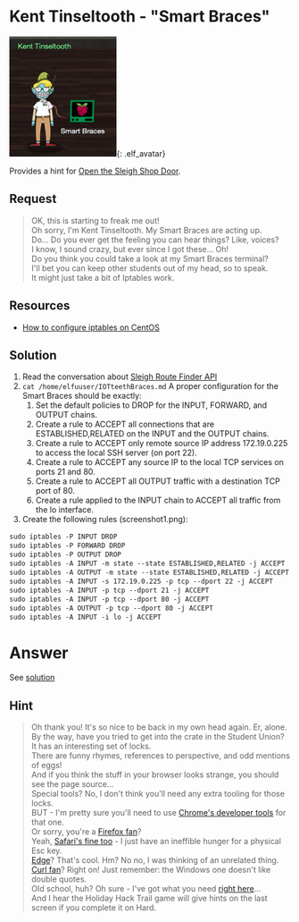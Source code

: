 # Kent Tinseltooth - "Smart Braces"
![Kent Tinseltooth](../img/hints/h11/kent_tinseltooth.png){: .elf_avatar}

Provides a hint for [Open the Sleigh Shop Door](../../challenges/c11/).

## Request
> OK, this is starting to freak me out!  
> Oh sorry, I'm Kent Tinseltooth. My Smart Braces are acting up.  
> Do... Do you ever get the feeling you can hear things? Like, voices?  
> I know, I sound crazy, but ever since I got these... Oh!  
> Do you think you could take a look at my Smart Braces terminal?  
> I'll bet you can keep other students out of my head, so to speak.  
> It might just take a bit of Iptables work.

## Resources
- [How to configure iptables on CentOS](https://upcloud.com/community/tutorials/configure-iptables-centos/)

## Solution
1. Read the conversation about [Sleigh Route Finder API](https://srf.elfu.org)
2. `cat /home/elfuuser/IOTteethBraces.md`
   A proper configuration for the Smart Braces should be exactly:
   1. Set the default policies to DROP for the INPUT, FORWARD, and OUTPUT chains.
   2. Create a rule to ACCEPT all connections that are ESTABLISHED,RELATED on the INPUT and the OUTPUT chains.
   3. Create a rule to ACCEPT only remote source IP address 172.19.0.225 to access the local SSH server (on port 22).
   4. Create a rule to ACCEPT any source IP to the local TCP services on ports 21 and 80.
   5. Create a rule to ACCEPT all OUTPUT traffic with a destination TCP port of 80.
   6. Create a rule applied to the INPUT chain to ACCEPT all traffic from the lo interface.
3. Create the following rules (screenshot1.png):

```text
sudo iptables -P INPUT DROP
sudo iptables -P FORWARD DROP
sudo iptables -P OUTPUT DROP
sudo iptables -A INPUT -m state --state ESTABLISHED,RELATED -j ACCEPT
sudo iptables -A OUTPUT -m state --state ESTABLISHED,RELATED -j ACCEPT
sudo iptables -A INPUT -s 172.19.0.225 -p tcp --dport 22 -j ACCEPT
sudo iptables -A INPUT -p tcp --dport 21 -j ACCEPT
sudo iptables -A INPUT -p tcp --dport 80 -j ACCEPT
sudo iptables -A OUTPUT -p tcp --dport 80 -j ACCEPT
sudo iptables -A INPUT -i lo -j ACCEPT
```

# Answer
See [solution](#solution)

## Hint
> Oh thank you! It's so nice to be back in my own head again. Er, alone.  
> By the way, have you tried to get into the crate in the Student Union? It has an interesting set of locks.  
> There are funny rhymes, references to perspective, and odd mentions of eggs!  
> And if you think the stuff in your browser looks strange, you should see the page source...  
> Special tools? No, I don't think you'll need any extra tooling for those locks.  
> BUT - I'm pretty sure you'll need to use [Chrome's developer tools](https://developers.google.com/web/tools/chrome-devtools) for that one.  
> Or sorry, you're a [Firefox fan](https://developer.mozilla.org/en-US/docs/Tools)?  
> Yeah, [Safari's fine too](https://developer.apple.com/safari/tools/) - I just have an ineffible hunger for a physical Esc key.  
> [Edge](https://docs.microsoft.com/en-us/microsoft-edge/devtools-guide/console)? That's cool. Hm? No no, I was thinking of an unrelated thing.  
> [Curl fan](https://curl.haxx.se/docs/manpage.html)? Right on! Just remember: the Windows one doesn't like double quotes.  
> Old school, huh? Oh sure - I've got what you need [right here](https://xkcd.com/325/)...  
> And I hear the Holiday Hack Trail game will give hints on the last screen if you complete it on Hard.  

